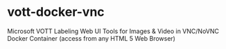 # vott-docker-vnc
Microsoft VOTT Labeling Web UI Tools for Images &amp; Video in VNC/NoVNC Docker Container (access from any HTML 5 Web Browser)
